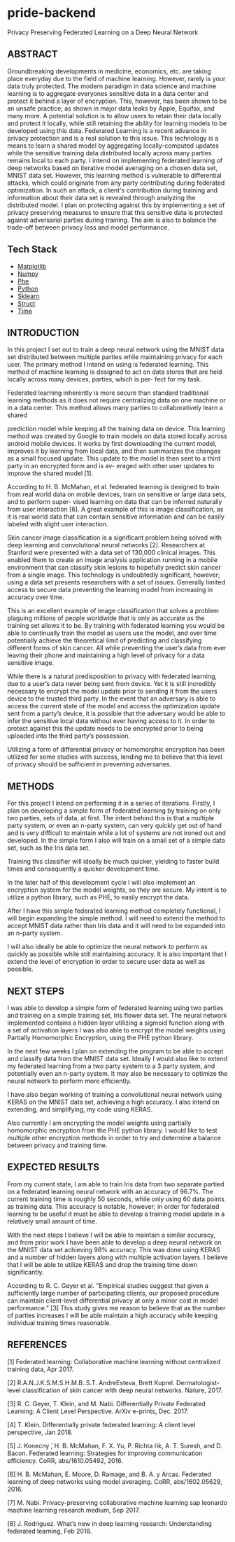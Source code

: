 # pride-backend
Privacy Preserving Federated Learning on a Deep Neural Network

## ABSTRACT
Groundbreaking developments in medicine, economics, etc. are taking place everyday due to the field of machine learning. However, rarely is your data truly protected. The modern paradigm in data science and machine learning is to aggregate everyones sensitive data in a data center and protect it behind a layer of encryption. This, however, has been shown to be an unsafe practice; as shown in major data leaks by Apple, Equifax, and many more. A potential solution is to allow users to retain their data locally and protect it locally, while still retaining the ability for learning models to be developed using this data. Federated Learning is a recent advance in privacy protection and is a real solution to this issue. This technology is a means to learn a shared model by aggregating locally-computed updates while the sensitive training data distributed locally across many parties remains local to each party. I intend on implementing federated learning of deep networks based on iterative model averaging on a chosen data set, MNIST data set. However, this learning method is vulnerable to differential attacks, which could originate from any party contributing during federated optimization. In such an attack, a client's contribution during training and information about their data set is revealed through analyzing the distributed model. I plan on protecting against this by implementing a set of privacy preserving measures to ensure that this sensitive data is protected against adversarial parties during training. The aim is also to balance the trade-off between privacy loss and model performance.

## Tech Stack
* [Matplotlib](https://matplotlib.org/)
* [Numpy](https://www.numpy.org/)
* [Phe](https://python-paillier.readthedocs.io/en/develop/)
* [Python](https://www.python.org/)
* [Sklearn](https://scikit-learn.org/stable/)
* [Struct](https://docs.python.org/2/library/struct.html)
* [Time](https://docs.python.org/2/library/time.html)

## INTRODUCTION
In this project I set out to train a deep neural network using the MNIST data set distributed between multiple parties while maintaining privacy for each user. The primary method I intend on using is federated learning. This method of machine learning is designed to act on data stores that are held locally across many devices, parties, which is per- fect for my task.

Federated learning inherently is more secure than standard traditional learning methods as it does not require centralizing data on one machine or in a data center. This method allows many parties to collaboratively learn a shared

prediction model while keeping all the training data on device. This learning method was created by Google to train models on data stored locally across android mobile devices. It works by first downloading the current model, improves it by learning from local data, and then summarizes the changes as a small focused update. This update to the model is then sent to a third party in an encrypted form and is av- eraged with other user updates to improve the shared model [1].

According to H. B. McMahan, et al. federated learning is designed to train from real world data on mobile devices, train on sensitive or large data sets, and to perform super- vised learning on data that can be inferred naturally from user interaction [6]. A great example of this is image classification, as it is real world data that can contain sensitive information and can be easily labeled with slight user interaction.

Skin cancer image classification is a significant problem being solved with deep learning and convolutional neural networks [2]. Researchers at Stanford were presented with a data set of 130,000 clinical images. This enabled them to create an image analysis application running in a mobile environment that can classify skin lesions to hopefully predict skin cancer from a single image. This technology is undoubtedly significant, however; using a data set presents researchers with a set of issues. Generally limited access to secure data preventing the learning model from increasing in accuracy over time.

This is an excellent example of image classification that solves a problem plaguing millions of people worldwide that is only as accurate as the training set allows it to be. By training with federated learning you would be able to continually train the model as users use the model, and over time potentially achieve the theoretical limit of predicting and classifying different forms of skin cancer. All while preventing the user’s data from ever leaving their phone and maintaining a high level of privacy for a data sensitive image.

While there is a natural predisposition to privacy with federated learning, due to a user’s data never being sent from device. Yet it is still incredibly necessary to encrypt the model update prior to sending it from the users device to the trusted third party. In the event that an adversary is able to access the current state of the model and access the optimization update sent from a party’s device, it is possible that the adversary would be able to infer the sensitive local data without ever having access to it. In order to protect against this the update needs to be encrypted prior to being uploaded into the third party’s possession.

Utilizing a form of differential privacy or homomorphic encryption has been utilized for some studies with success, lending me to believe that this level of privacy should be sufficient in preventing adversaries.

## METHODS
For this project I intend on performing it in a series of iterations.
Firstly, I plan on developing a simple form of federated learning by training on only two parties, sets of data, at first. The intent behind this is that a multiple party system, or even an n-party system, can very quickly get out of hand and is very difficult to maintain while a lot of systems are not ironed out and developed. In the simple form I also will train on a small set of a simple data set, such as the Iris data set.

Training this classifier will ideally be much quicker, yielding to faster build times and consequently a quicker development time.

In the later half of this development cycle I will also implement an encryption system for the model weights, so they are secure. My intent is to utilize a python library, such as PHE, to easily encrypt the data.

After I have this simple federated learning method completely functional, I will begin expanding the simple method. I will need to extend the method to accept MNIST data rather than Iris data and it will need to be expanded into an n-party system.

I will also ideally be able to optimize the neural network to perform as quickly as possible while still maintaining accuracy. It is also important that I extend the level of encryption in order to secure user data as well as possible.

## NEXT STEPS
I was able to develop a simple form of federated learning using two parties and training on a simple training set, Iris flower data set. The neural network implemented contains a hidden layer utilizing a sigmoid function along with a set of activation layers I was also able to encrypt the model weights using Partially Homomorphic Encryption, using the PHE python library.

In the next few weeks I plan on extending the program to be able to accept and classify data from the MNIST data set. Ideally I would also like to extend my federated learning from a two party system to a 3 party system, and potentially even an n-party system. It may also be necessary to optimize the neural network to perform more efficiently.

I have also began working of training a convolutional neural network using KERAS on the MNIST data set, achieving a high accuracy. I also intend on extending, and simplifying, my code using KERAS.

Also currently I am encrypting the model weights using partially homomorphic encryption from the PHE python library. I would like to test multiple other encryption methods in order to try and determine a balance between privacy and training time.

## EXPECTED RESULTS
From my current state, I am able to train Iris data from two separate partied on a federated learning neural network with an accuracy of 96.7%. The current training time is roughly 50 seconds, while only using 60 data points as training data. This accuracy is notable, however; in order for federated learning to be useful it must be able to develop a training model update in a relatively small amount of time.

With the next steps I believe I will be able to maintain a similar accuracy, and from prior work I have been able to develop a deep neural network on the MNIST data set achieving 98% accuracy. This was done using KERAS and a number of hidden layers along with multiple activation layers. I believe that I will be able to utilize KERAS and drop the training time down significantly.

According to R. C. Geyer et al. ”Empirical studies suggest that given a sufficiently large number of participating clients, our proposed procedure can maintain client-level differential privacy at only a minor cost in model performance.” [3] This study gives me reason to believe that as the number of parties increases I will be able maintain a high accuracy while keeping individual training times reasonable.

## REFERENCES
[1] Federated learning: Collaborative machine learning without centralized training data, Apr 2017.

[2] R.A.N.J.K.S.M.S.H.M.B..S.T. AndreEsteva, Brett Kuprel. Dermatologist-level classification of skin cancer with deep neural networks. Nature, 2017.

[3] R. C. Geyer, T. Klein, and M. Nabi. Differentially Private Federated Learning: A Client Level Perspective. ArXiv e-prints, Dec. 2017.

[4] T. Klein. Differentially private federated learning: A client level perspective, Jan 2018.

[5] J. Konecny ́, H. B. McMahan, F. X. Yu, P. Richta ́rik, A. T. Suresh, and D. Bacon. Federated learning: Strategies for improving communication efficiency. CoRR, abs/1610.05492, 2016.

[6] H. B. McMahan, E. Moore, D. Ramage, and B. A. y Arcas. Federated learning of deep networks using model averaging. CoRR, abs/1602.05629, 2016.

[7] M. Nabi. Privacy-preserving collaborative machine learning sap leonardo machine learning research medium, Sep 2017.

[8] J. Rodriguez. What’s new in deep learning research: Understanding federated learning, Feb 2018.
